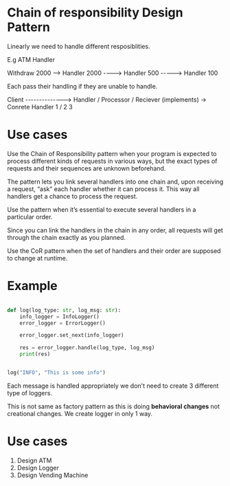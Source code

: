 # Chain of responsibility Design Pattern

Linearly we need to handle different resposiblities.

E.g ATM Handler

Withdraw 2000 --> Handler 2000 ----> Handler 500 -----> Handler 100

Each pass their handling if they are unable to handle.


Client --------------> Handler / Processor / Reciever (implements) -> Conrete Handler 1 / 2  3

# Use cases

Use the Chain of Responsibility pattern when your program is expected to process different kinds of requests in various ways, but the exact types of requests and their sequences are unknown beforehand.

The pattern lets you link several handlers into one chain and, upon receiving a request, “ask” each handler whether it can process it. This way all handlers get a chance to process the request.

Use the pattern when it’s essential to execute several handlers in a particular order.

Since you can link the handlers in the chain in any order, all requests will get through the chain exactly as you planned.

Use the CoR pattern when the set of handlers and their order are supposed to change at runtime.


# Example

```python

def log(log_type: str, log_msg: str):
    info_logger = InfoLogger()
    error_logger = ErrorLogger()

    error_logger.set_next(info_logger)

    res = error_logger.handle(log_type, log_msg)
    print(res)


log("INFO", "This is some info")

```

Each message is handled appropriately we don't need to create 3 different type of loggers.

This is not same as factory pattern as this is doing **behavioral changes** not creational changes.
We create logger in only 1 way.


# Use cases

1. Design ATM
2. Design Logger
3. Design Vending Machine


